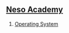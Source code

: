 
## [Neso Academy](https://www.youtube.com/@nesoacademy/playlists)

1. [Operating System](https://www.youtube.com/watch?v=vBURTt97EkA&list=PLBlnK6fEyqRiVhbXDGLXDk_OQAeuVcp2O)
